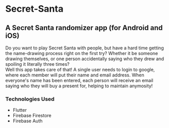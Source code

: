 # Secret-Santa
## A Secret Santa randomizer app (for Android and iOS)

Do you want to play Secret Santa with people, but have a hard time getting the name-drawing process right on the first try? Whether it be someone drawing themselves, or one person accidentally saying who they drew and spoiling it literally three times? \
Well this app takes care of that! A single user needs to login to google, where each member will put their name and email address. When everyone's name has been entered, each person will receive an email saying who they will buy a present for, helping to maintain anymosity!

### Technologies Used
- Flutter
- Firebase Firestore
- Firebase Auth

